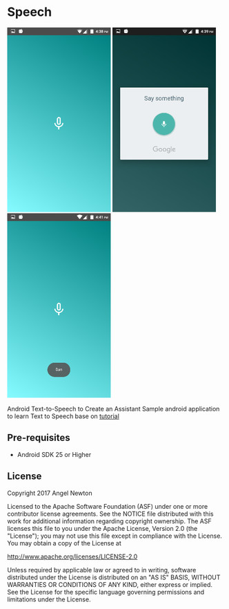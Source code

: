Speech
========

![Scheme](/readmeImages/device-2017-03-05-163834.png)
![Scheme](/readmeImages/device-2017-03-05-163917.png)
![Scheme](/readmeImages/device-2017-03-05-164112.png)

Android Text-to-Speech to Create an Assistant
Sample android application to learn Text to Speech base on [tutorial](https://www.sitepoint.com/using-android-text-to-speech-to-create-a-smart-assistant/)


Pre-requisites
--------------
- Android SDK 25 or Higher


License
-------
Copyright 2017 Angel Newton

Licensed to the Apache Software Foundation (ASF) under one or more contributor
license agreements.  See the NOTICE file distributed with this work for
additional information regarding copyright ownership.  The ASF licenses this
file to you under the Apache License, Version 2.0 (the "License"); you may not
use this file except in compliance with the License.  You may obtain a copy of
the License at

http://www.apache.org/licenses/LICENSE-2.0

Unless required by applicable law or agreed to in writing, software
distributed under the License is distributed on an "AS IS" BASIS, WITHOUT
WARRANTIES OR CONDITIONS OF ANY KIND, either express or implied.  See the
License for the specific language governing permissions and limitations under
the License.

